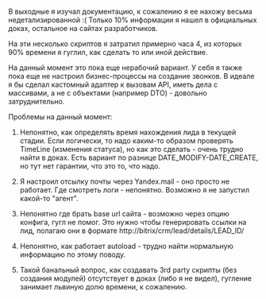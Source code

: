 В выходные я изучал документацию, к сожалению я ее нахожу весьма недетализированной :(
Только 10% информации я нашел в официальных доках, остальное на сайтах разработчиков.

На эти несколько скриптов я затратил примерно часа 4, из которых 90% времени я гуглил, как сделать то
или иной действие.

На данный момент это пока еще нерабочий вариант. У себя я также пока еще не настроил бизнес-процессы на создание
звонков. В идеале я бы сделал кастомный адаптер к вызовам API, иметь дела с массивами, а не с объектами (например DTO) -
 довольно затруднительно.

Проблемы на данный момент:
1. Непонятно, как определять время нахождения лида в текущей стадии. Если логически, то надо каким-то образом проверять
TimeLine (изменения статуса), но как это сделать - очень трудно найти в доках. Есть вариант по разнице
DATE_MODIFY-DATE_CREATE, но тут нет гарантии, что это то, что надо.

2. Я настроил отсылку почты через Yandex.mail - оно просто не работает. Где смотреть логи - непонятно. Возможно я не
запустил какой-то "агент".

3. Непонятно где брать base url сайта - возможно через опцию конфига, гугл не помог.
Это нужно чтобы генерировать ссылки на лид, полагаю они в формате http://bitrix/crm/lead/details/LEAD_ID/

4. Непонятно, как работает autoload - трудно найти нормальную информацию по этому поводу.

5. Такой банальный вопрос, как создавать 3rd party скрипты (без создания модулей) отсутствует в доках (либо я не видел),
гугление занимает львиную долю времени, к сожалению.